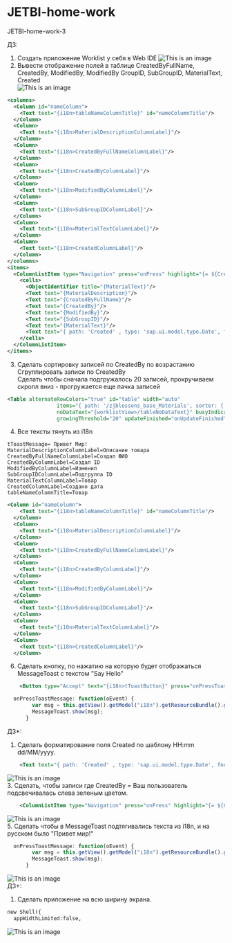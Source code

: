 # JETBI-home-work
JETBI-home-work-3

ДЗ:
1. Создать приложение Worklist у себя в Web IDE
![This is an image](https://github.com/zeeenjaaa/JETBI-home-work/blob/Worklist-3/screenshots/Screenshot_2.png)<br>
2. Вывести отображение полей в таблице CreatedByFullName, CreatedBy, ModifiedBy, ModifiedBy GroupID, SubGroupID, MaterialText, Created <br>
![This is an image](https://github.com/zeeenjaaa/JETBI-home-work/blob/Worklist-3/screenshots/Screenshot_1.png)<br>
```xml
<columns>
  <Column id="nameColumn">
    <Text text="{i18n>tableNameColumnTitle}" id="nameColumnTitle"/>
  </Column>
  <Column>
    <Text text="{i18n>MaterialDescriptionColumnLabel}"/>
  </Column>
  <Column>
    <Text text="{i18n>CreatedByFullNameColumnLabel}"/>
  </Column>
  <Column>
    <Text text="{i18n>CreatedByColumnLabel}"/>
  </Column>
  <Column>
    <Text text="{i18n>ModifiedByColumnLabel}"/>
  </Column>
  <Column>
    <Text text="{i18n>SubGroupIDColumnLabel}"/>
  </Column>
  <Column>
    <Text text="{i18n>MaterialTextColumnLabel}"/>
  </Column>
  <Column>
    <Text text="{i18n>CreatedColumnLabel}"/>
  </Column>
</columns>
<items>
  <ColumnListItem type="Navigation" press="onPress" highlight="{= ${CreatedBy} === 'D1B1000039' ? 'Success' : 'None' }">
    <cells>
      <ObjectIdentifier title="{MaterialText}"/>
      <Text text="{MaterialDescription}"/>
      <Text text="{CreatedByFullName}"/>
      <Text text="{CreatedBy}"/>
      <Text text="{ModifiedBy}"/>
      <Text text="{SubGroupID}"/>
      <Text text="{MaterialText}"/>
      <Text text="{ path: 'Created' , type: 'sap.ui.model.type.Date', formatOptions: {pattern: 'HH:mm dd/MM/yyyy'} }"/>
    </cells>
  </ColumnListItem>
</items>
```
3. Сделать сортировку записей по CreatedBy по  возрастанию <br>
   Сгруппировать записи по CreatedBy<br>
   Сделать чтобы сначала подгружалось 20 записей, прокручиваем скролл вниз -  прогружается еще пачка записей<br>
```xml
<Table alternateRowColors="true" id="table" width="auto"
				items="{ path: '/zjblessons_base_Materials', sorter: { path: 'CreatedBy', group: true, descending: false } }"
				noDataText="{worklistView>/tableNoDataText}" busyIndicatorDelay="{worklistView>/tableBusyDelay}" growing="true" growingScrollToLoad="true"
				growingThreshold="20" updateFinished="onUpdateFinished">
```

4. Все тексты тянуть из i18n
```tToastButton= Сделай тост
tToastMessage= Привет Мир!
MaterialDescriptionColumnLabel=Описание товара
CreatedByFullNameColumnLabel=Создал ФИО
CreatedByColumnLabel=Создал ID
ModifiedByColumnLabel=Изменил
SubGroupIDColumnLabel=Подгруппа ID
MaterialTextColumnLabel=Товар
CreatedColumnLabel=Создано дата
tableNameColumnTitle=Товар
```
```xml
<Column id="nameColumn">
    <Text text="{i18n>tableNameColumnTitle}" id="nameColumnTitle"/>
  </Column>
  <Column>
    <Text text="{i18n>MaterialDescriptionColumnLabel}"/>
  </Column>
  <Column>
    <Text text="{i18n>CreatedByFullNameColumnLabel}"/>
  </Column>
  <Column>
    <Text text="{i18n>CreatedByColumnLabel}"/>
  </Column>
  <Column>
    <Text text="{i18n>ModifiedByColumnLabel}"/>
  </Column>
  <Column>
    <Text text="{i18n>SubGroupIDColumnLabel}"/>
  </Column>
  <Column>
    <Text text="{i18n>MaterialTextColumnLabel}"/>
  </Column>
  <Column>
    <Text text="{i18n>CreatedColumnLabel}"/>
  </Column>
```
6. Сделать кнопку, по нажатию на которую будет отображаться MessageToast с текстом "Say Hello"
```xml
	<Button type="Accept" text="{i18n>tToastButton}" press="onPressToastMessage" icon="sap-icon://activate"/>
```
```javascript
  onPressToastMessage: function(oEvent) {
        var msg = this.getView().getModel("i18n").getResourceBundle().getText("tToastMessage");
        MessageToast.show(msg);
      }
```

ДЗ*:
1. Сделать форматирование поля Created по шаблону HH:mm dd/MM/yyyy. 
```xml
	<Text text="{ path: 'Created' , type: 'sap.ui.model.type.Date', formatOptions: {pattern: 'HH:mm dd/MM/yyyy'} }"/>
```
![This is an image](https://github.com/zeeenjaaa/JETBI-home-work/blob/Worklist-3/screenshots/Screenshot_5.png)<br>
3.  Сделать, чтобы записи где CreatedBy = Ваш пользователь подсвечивалась слева зеленым цветом.
```xml
	<ColumnListItem type="Navigation" press="onPress" highlight="{= ${CreatedBy} === 'D1B1000039' ? 'Success' : 'None' }">
```
![This is an image](https://github.com/zeeenjaaa/JETBI-home-work/blob/Worklist-3/screenshots/Screenshot_4.png)<br>
5. Сделать чтобы в MessageToast подтягивались текста из i18n, и на русском было "Привет мир!"
```javascript
  onPressToastMessage: function(oEvent) {
        var msg = this.getView().getModel("i18n").getResourceBundle().getText("tToastMessage");
        MessageToast.show(msg);
      }
```
![This is an image](https://github.com/zeeenjaaa/JETBI-home-work/blob/Worklist-3/screenshots/Screenshot_3.png)<br>
ДЗ+:
1. Сделать приложение на всю ширину экрана.
```html
new Shell({
  appWidthLimited:false,
```
![This is an image](https://github.com/zeeenjaaa/JETBI-home-work/blob/Worklist-3/screenshots/Screenshot_1.png)<br>
